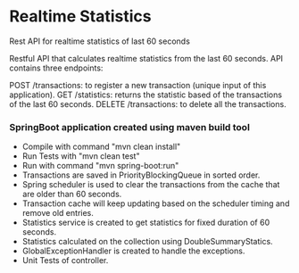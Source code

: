 # Realtime Statistics


Rest API for realtime statistics of last 60 seconds


Restful API that calculates realtime statistics from the last 60 seconds. API contains three endpoints:

POST /transactions: to register a new transaction (unique input of this application).
GET /statistics: returns the statistic based of the transactions of the last 60 seconds.
DELETE /transactions: to delete all the transactions.

### SpringBoot application created using maven build tool

- Compile with command "mvn clean install"
- Run Tests with "mvn clean test"
- Run with command "mvn spring-boot:run"
- Transactions are saved in PriorityBlockingQueue in sorted order.
- Spring scheduler is used to clear the transactions from the cache that are older than 60 seconds.
- Transaction cache will keep updating based on the scheduler timing and remove old entries.
- Statistics service is created to get statistics for fixed duration of 60 seconds.
- Statistics calculated on the collection using DoubleSummaryStatics.
- GlobalExceptionHandler is created to handle the exceptions. 
- Unit Tests of controller.
